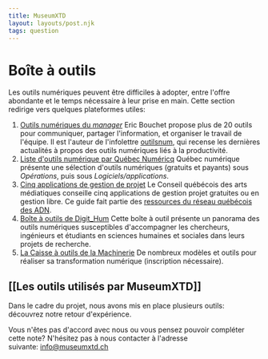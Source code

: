 ```yaml
---
title: MuseumXTD
layout: layouts/post.njk
tags: question
---
```

# Boîte à outils
Les outils numériques peuvent être difficiles à adopter, entre l'offre abondante et le temps nécessaire à leur prise en main. Cette section redirige vers quelques plateformes utiles: 

1. [Outils numériques du *manager*](https://outilsnum.us16.list-manage.com/track/click?u=a58e88a35e86b513128facc00&id=9e7f3e507c&e=264b52892a)
  Eric Bouchet propose plus de 20 outils pour communiquer, partager l'information, et organiser le travail de l'équipe. Il est l'auteur de l'infolettre [outilsnum](https://outilsnum.fr/), qui recense les dernières actualités à propos des outils numériques liés à la productivité. 
2. [Liste d'outils numérique par Québec Numéricq](https://quebecnumerique.com/boite-outils/#tab-143-0)
  Québec numérique présente une sélection d'outils numériques (gratuits et payants) sous *Opérations*, puis sous *Logiciels/applications*. 
3. [Cinq applications de gestion de projet](https://www.cqam.org/activites/applications-de-gestion-de-projet/)
  Le Conseil québécois des arts médiatiques conseille cinq applications de gestion projet gratuites ou en gestion libre. Ce guide fait partie des [ressources du réseau québécois des ADN](http://www.pearltrees.com/cpourca/chroniques-des-adn/id29695737).  
4. [Boîte à outils de Digit_Hum](https://digithum.huma-num.fr/ressources/boiteaoutils/)
  Cette boîte à outil présente un panorama des outils numériques susceptibles d'accompagner les chercheurs, ingénieurs et étudiants en sciences humaines et sociales dans leurs projets de recherche.
5. [La Caisse à outils de la Machinerie](https://machineriedesarts.ca/outils/)
  De nombreux modèles et outils pour réaliser sa transformation numérique (inscription nécessaire). 

## [[Les outils utilisés par MuseumXTD]]
Dans le cadre du projet, nous avons mis en place plusieurs outils: découvrez notre retour d'expérience. 

 
Vous n'êtes pas d'accord avec nous ou vous pensez pouvoir compléter cette note? N'hésitez pas à nous contacter à l'adresse suivante: [info@museumxtd.ch](mailto:info@museumxtd.ch)

